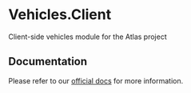 # Vehicles.Client
Client-side vehicles module for the Atlas project

## Documentation
Please refer to our [official docs](https://altv-atlas.github.io/docs/index.html) for more information.